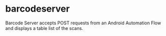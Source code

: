 # barcodeserver
Barcode Server accepts POST requests from an Android Automation Flow and displays a table list of the scans.

